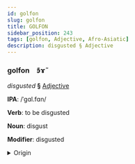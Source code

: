 ```yaml
---
id: golfon
slug: golfon
title: GOLFON
sidebar_position: 243
tags: [golfon, Adjective, Afro-Asiatic]
description: disgusted § Adjective
---
```


### golfon&emsp;<span kind="abugida">ꜿ͊ɤ̃</span>

*disgusted* **§** [Adjective](../../tags/Adjective)

**IPA**: /ˈgɑl.fɑn/

**Verb**: to be disgusted

**Noun**: disgust

**Modifier**: disgusted

<details>
    <summary>Origin</summary>
    Arabic, Hijazi قرفان garfān /ɡarfaːn/<br/>
    <em>Afro-Asiatic Language Family</em>
</details>